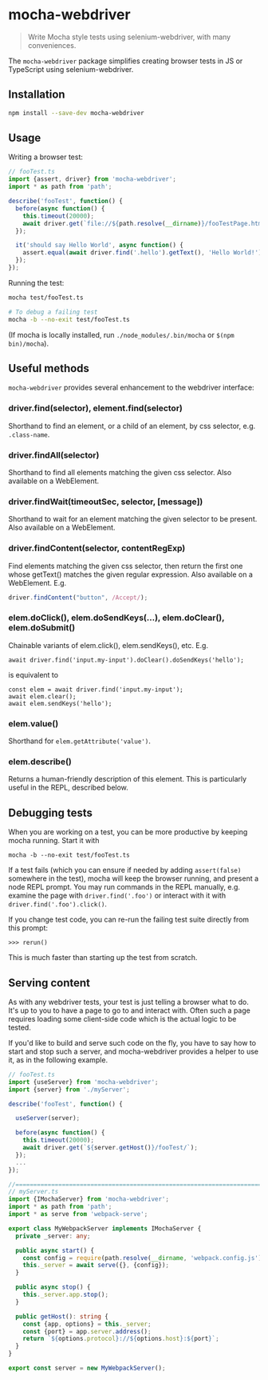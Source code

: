 # mocha-webdriver

> Write Mocha style tests using selenium-webdriver, with many conveniences.

The `mocha-webdriver` package simplifies creating browser tests in JS or TypeScript using
selenium-webdriver.

## Installation

```bash
npm install --save-dev mocha-webdriver
```

## Usage

Writing a browser test:

```typescript
// fooTest.ts
import {assert, driver} from 'mocha-webdriver';
import * as path from 'path';

describe('fooTest', function() {
  before(async function() {
    this.timeout(20000);
    await driver.get(`file://${path.resolve(__dirname)}/fooTestPage.html`);
  });

  it('should say Hello World', async function() {
    assert.equal(await driver.find('.hello').getText(), 'Hello World!');
  });
});
```

Running the test:

```bash
mocha test/fooTest.ts

# To debug a failing test
mocha -b --no-exit test/fooTest.ts
```

(If mocha is locally installed, run `./node_modules/.bin/mocha` or `$(npm bin)/mocha`).

## Useful methods

`mocha-webdriver` provides several enhancement to the webdriver interface:

### driver.find(selector), element.find(selector)

Shorthand to find an element, or a child of an element, by css selector, e.g. `.class-name`.

### driver.findAll(selector)

Shorthand to find all elements matching the given css selector. Also available on a WebElement.

### driver.findWait(timeoutSec, selector, [message])

Shorthand to wait for an element matching the given selector to be present. Also available on a
WebElement.

### driver.findContent(selector, contentRegExp)

Find elements matching the given css selector, then return the first one whose getText() matches
the given regular expression. Also available on a WebElement. E.g.

```typescript
driver.findContent("button", /Accept/);
```

### elem.doClick(), elem.doSendKeys(...), elem.doClear(), elem.doSubmit()

Chainable variants of elem.click(), elem.sendKeys(), etc. E.g.
```
await driver.find('input.my-input').doClear().doSendKeys('hello');
```
is equivalent to
```
const elem = await driver.find('input.my-input');
await elem.clear();
await elem.sendKeys('hello');
```

### elem.value()

Shorthand for `elem.getAttribute('value')`.

### elem.describe()

Returns a human-friendly description of this element. This is particularly useful in the REPL,
described below.

## Debugging tests

When you are working on a test, you can be more productive by keeping mocha running. Start it with
```
mocha -b --no-exit test/fooTest.ts
```

If a test fails (which you can ensure if needed by adding `assert(false)` somewhere in the test),
mocha will keep the browser running, and present a node REPL prompt. You may run commands in the
REPL manually, e.g. examine the page with `driver.find('.foo')` or interact with it with
`driver.find('.foo').click()`.

If you change test code, you can re-run the failing test suite directly from this prompt:

```
>>> rerun()
```

This is much faster than starting up the test from scratch.

## Serving content

As with any webdriver tests, your test is just telling a browser what to do. It's up to you to
have a page to go to and interact with. Often such a page requires loading some client-side code
which is the actual logic to be tested.

If you'd like to build and serve such code on the fly, you have to say how to start and stop such
a server, and mocha-webdriver provides a helper to use it, as in the following example.

```typescript
// fooTest.ts
import {useServer} from 'mocha-webdriver';
import {server} from './myServer';

describe('fooTest', function() {

  useServer(server);

  before(async function() {
    this.timeout(20000);
    await driver.get(`${server.getHost()}/fooTest/`);
  });
  ...
});

//======================================================================
// myServer.ts
import {IMochaServer} from 'mocha-webdriver';
import * as path from 'path';
import * as serve from 'webpack-serve';

export class MyWebpackServer implements IMochaServer {
  private _server: any;

  public async start() {
    const config = require(path.resolve(__dirname, 'webpack.config.js'));
    this._server = await serve({}, {config});
  }

  public async stop() {
    this._server.app.stop();
  }

  public getHost(): string {
    const {app, options} = this._server;
    const {port} = app.server.address();
    return `${options.protocol}://${options.host}:${port}`;
  }
}

export const server = new MyWebpackServer();
```
